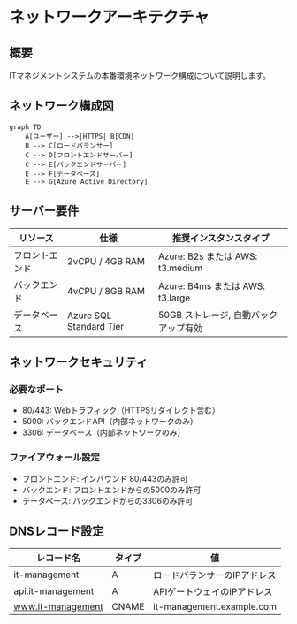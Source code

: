 # ネットワークアーキテクチャ

## 概要
ITマネジメントシステムの本番環境ネットワーク構成について説明します。

## ネットワーク構成図
```mermaid
graph TD
    A[ユーザー] -->|HTTPS| B[CDN]
    B --> C[ロードバランサー]
    C --> D[フロントエンドサーバー]
    C --> E[バックエンドサーバー]
    E --> F[データベース]
    E --> G[Azure Active Directory]
```

## サーバー要件

| リソース | 仕様 | 推奨インスタンスタイプ |
|---------|------|----------------------|
| フロントエンド | 2vCPU / 4GB RAM | Azure: B2s または AWS: t3.medium |
| バックエンド | 4vCPU / 8GB RAM | Azure: B4ms または AWS: t3.large |
| データベース | Azure SQL Standard Tier | 50GB ストレージ, 自動バックアップ有効 |

## ネットワークセキュリティ

### 必要なポート
- 80/443: Webトラフィック（HTTPSリダイレクト含む）
- 5000: バックエンドAPI（内部ネットワークのみ）
- 3306: データベース（内部ネットワークのみ）

### ファイアウォール設定
- フロントエンド: インバウンド 80/443のみ許可
- バックエンド: フロントエンドからの5000のみ許可
- データベース: バックエンドからの3306のみ許可

## DNSレコード設定

| レコード名 | タイプ | 値 |
|-----------|------|-----|
| it-management | A | ロードバランサーのIPアドレス |
| api.it-management | A | APIゲートウェイのIPアドレス |
| www.it-management | CNAME | it-management.example.com |